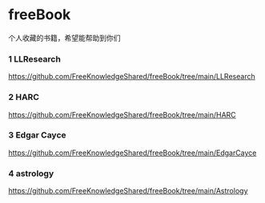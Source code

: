 # freeBook

个人收藏的书籍，希望能帮助到你们

### 1 LLResearch
https://github.com/FreeKnowledgeShared/freeBook/tree/main/LLResearch

### 2 HARC
https://github.com/FreeKnowledgeShared/freeBook/tree/main/HARC

### 3 Edgar Cayce
https://github.com/FreeKnowledgeShared/freeBook/tree/main/EdgarCayce

### 4 astrology
https://github.com/FreeKnowledgeShared/freeBook/tree/main/Astrology
